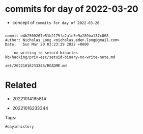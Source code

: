 # commits for day of 2022-03-20

- concept of `commits for day of 2022-03-20`

```

commit e4b2500267e51b2175fa2a1c5e9a289ba137c868
Author: Nicholas Long <nicholas.eden.long@gmail.com>
Date:   Sun Mar 20 03:23:29 2022 +0000

    no writing to setuid binaries
kb/hacking/priv-esc/setuid-binary-no-write-note.md
```

` zet/20221016233346/README.md `

# Related

- 20221014185814

- 20221016233344

Tags:

    #dayinhistory
